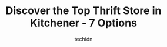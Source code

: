 ---
layout: ampstory
image: https://i0.wp.com/www.auto.or.id/wp-content/uploads/2023/06/value-village-0-kitchener-1686323683.jpeg?resize=640,853
author: techidn
featured: false
description: Kitchener, Ontario, Canada is a haven for Thrift Store enthusiasts, boasting an impressive array of 7 top-notch establishments. Whether youre a seasoned connoisseur or simply curious to exp
title: Discover the Top Thrift Store in Kitchener - 7 Options
cover:
   title: Discover the Top Thrift Store in Kitchener - 7 Options
   subtitle: AUTO.OR.ID
   background: https://www.auto.or.id/wp-content/uploads/2023/06/value-village-0-kitchener-1686323683.jpeg

pages: 
 - layout: thirds
   top: <h1>#1 Value Village</h1>
   bottom: "<p>Way too overpriced. Had a pair of shoes priced at $100 behind the counter! The shoes have a ripped zipper on the back of the heel. They wont function properly. Complete </p>"
   background: https://www.auto.or.id/wp-content/uploads/2023/06/value-village-1-kitchener-1686323685.jpeg
   backgroundblur: true
 - layout: thirds
   top: <h1>#2 MCC Thrift on Kent</h1>
   bottom: "<p>50 Kent Ave, Kitchener, ON N2G 3R1, Canada</p>"
   background: https://www.auto.or.id/wp-content/uploads/2023/06/value-village-2-kitchener-1686323685.jpeg
   cta:
      link: https://www.auto.or.id/discover-the-top-thrift-store-in-kitchener-7-options/
      text: Discover the Top Thrift Store in Kitchener - 7 Options
 - layout: thirds
   top: <h1>#3 Talize Thrift Store</h1>
   bottom: "<p>1144 Courtland Ave E, Kitchener, ON N2C 2H5, Canada</p>"
   background: https://images.unsplash.com/photo-1579530190412-b35a65e17c8d?ixlib=rb-4.0.3&ixid=MnwxMjA3fDB8MHxwaG90by1wYWdlfHx8fGVufDB8fHx8&auto=format&fit=crop&w=640&h=853&q=80
   cta:
      link: https://www.auto.or.id/discover-the-top-thrift-store-in-kitchener-7-options/
      text: Discover the Top Thrift Store in Kitchener - 7 Options
 - layout: thirds
   top: <h1>#4 Platos Closet Kitchener</h1>
   bottom: "<p>700 Strasburg Rd, Kitchener, ON N2E 2M2, Canada</p>"
   background: https://images.unsplash.com/photo-1577732024748-f6ba00087e33?ixlib=rb-4.0.3&ixid=MnwxMjA3fDB8MHxwaG90by1wYWdlfHx8fGVufDB8fHx8&auto=format&fit=crop&w=640&h=853&q=80
   cta:
      link: https://www.auto.or.id/discover-the-top-thrift-store-in-kitchener-7-options/
      text: Discover the Top Thrift Store in Kitchener - 7 Options
 - layout: thirds
   top: <h1>#5 Goodwill Community Store & Donation Centre</h1>
   bottom: "<p>1348 Weber St E, Kitchener, ON N2A 1C4, Canada</p>"
   background: https://images.unsplash.com/photo-1632275231320-f1bc3a16a414?ixlib=rb-4.0.3&ixid=MnwxMjA3fDB8MHxwaG90by1wYWdlfHx8fGVufDB8fHx8&auto=format&fit=crop&w=640&h=853&q=80
   cta:
      link: https://www.auto.or.id/discover-the-top-thrift-store-in-kitchener-7-options/
      text: Discover the Top Thrift Store in Kitchener - 7 Options
 - layout: thirds
   top: <h1>#6 The Salvation Army Thrift Store</h1>
   bottom: "<p>563 Highland Rd W, Kitchener, ON N2M 5K2, Canada</p>"
   background: https://images.unsplash.com/photo-1532578498858-e21a39e0a449?ixlib=rb-4.0.3&ixid=MnwxMjA3fDB8MHxwaG90by1wYWdlfHx8fGVufDB8fHx8&auto=format&fit=crop&w=640&h=853&q=80
   cta:
      link: https://www.auto.or.id/discover-the-top-thrift-store-in-kitchener-7-options/
      text: Discover the Top Thrift Store in Kitchener - 7 Options
 - layout: thirds
   top: <h1>#7 Mission Thrift Store</h1>
   bottom: "<p>385 Frederick St Unit 39, Kitchener, ON N2H 2P2, Canada</p>"
   background: https://images.unsplash.com/photo-1523676060187-f55189a71f5e?ixlib=rb-4.0.3&ixid=MnwxMjA3fDB8MHxwaG90by1wYWdlfHx8fGVufDB8fHx8&auto=format&fit=crop&w=640&h=853&q=80
   cta:
      link: https://www.auto.or.id/discover-the-top-thrift-store-in-kitchener-7-options/
      text: Discover the Top Thrift Store in Kitchener - 7 Options
 - layout: thirds
   middle: Continue reading...
   background: https://images.unsplash.com/photo-1608585793629-ec02326b1e4b?ixlib=rb-4.0.3&ixid=MnwxMjA3fDB8MHxwaG90by1wYWdlfHx8fGVufDB8fHx8&auto=format&fit=crop&w=640&h=853&q=80
   cta:
      link: https://www.auto.or.id/discover-the-top-thrift-store-in-kitchener-7-options/
      text: Discover the Top Thrift Store in Kitchener - 7 Options

---